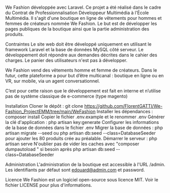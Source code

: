 We Fashion développée avec Laravel.
Ce projet a été réalisé dans le cadre du Contrat de Professionnalisation Développeur Multimédia à l'École Multimédia. Il s'agit d'une boutique en ligne de vêtements pour hommes et femmes de créateurs nommée We Fashion. Le but est de développer les pages publiques de la boutique ainsi que la partie administration des produits.

Contraintes
Le site web doit être développé uniquement en utilisant le framework Laravel et la base de données MySQL côté serveur. Le développement doit répondre aux demandes décrites dans le cahier des charges. Le panier des utilisateurs n'est pas à développer.

We Fashion vend des vêtements homme et femme de créateurs.
Dans le futur, cette plateforme a pour but d’être multicanal : boutique en ligne ou en VR, sur mobile, via un agent conversationnel.

C’est pour cette raison que le développement est fait en interne et n’utilise pas de système classique de e-commerce (type magento) 

Installation
Cloner le dépôt : git clone https://github.com/FlorentGATTI/We-Fashion_ProjectEMM/tree/main/WeFashion
Installer les dépendances : composer install
Copier le fichier .env.example et le renommer .env
Générer la clé d'application : php artisan key:generate
Configurer les informations de la base de données dans le fichier .env
Migrer la base de données : php artisan migrate --seed ou php artisan db:seed --class=DatabaseSeeder pour ajouter les 80 produits crée au préalable. 
Démarrer le serveur : php artisan serve
N'oublier pas de vider les caches avec "composer dumpautoload " si besoin après php artisan db:seed --class=DatabaseSeeder

Administration
L'administration de la boutique est accessible à l'URL /admin. Les identifiants par défaut sont edouard@admin.com et password.

Licence
We Fashion est un logiciel open-source sous licence MIT. Voir le fichier LICENSE pour plus d'informations.